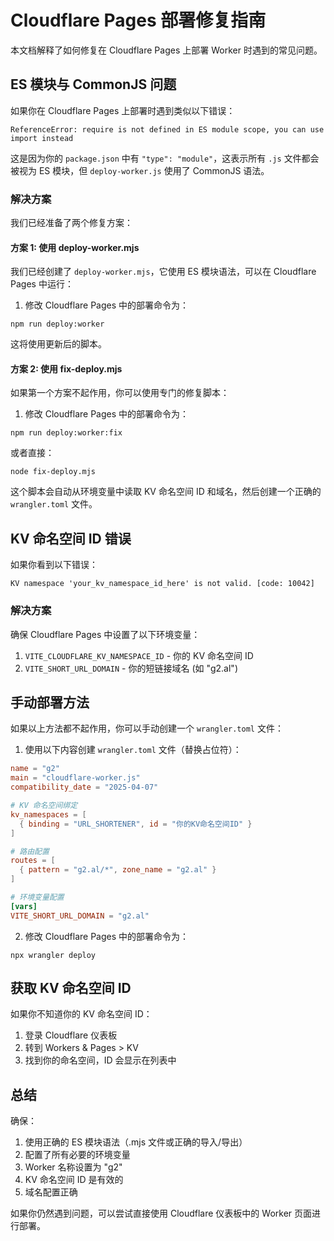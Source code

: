 # Cloudflare Pages 部署修复指南

本文档解释了如何修复在 Cloudflare Pages 上部署 Worker 时遇到的常见问题。

## ES 模块与 CommonJS 问题

如果你在 Cloudflare Pages 上部署时遇到类似以下错误：

```
ReferenceError: require is not defined in ES module scope, you can use import instead
```

这是因为你的 `package.json` 中有 `"type": "module"`，这表示所有 `.js` 文件都会被视为 ES 模块，但 `deploy-worker.js` 使用了 CommonJS 语法。

### 解决方案

我们已经准备了两个修复方案：

#### 方案 1: 使用 deploy-worker.mjs

我们已经创建了 `deploy-worker.mjs`，它使用 ES 模块语法，可以在 Cloudflare Pages 中运行：

1. 修改 Cloudflare Pages 中的部署命令为：
```
npm run deploy:worker
```

这将使用更新后的脚本。

#### 方案 2: 使用 fix-deploy.mjs

如果第一个方案不起作用，你可以使用专门的修复脚本：

1. 修改 Cloudflare Pages 中的部署命令为：
```
npm run deploy:worker:fix
```

或者直接：
```
node fix-deploy.mjs
```

这个脚本会自动从环境变量中读取 KV 命名空间 ID 和域名，然后创建一个正确的 `wrangler.toml` 文件。

## KV 命名空间 ID 错误

如果你看到以下错误：

```
KV namespace 'your_kv_namespace_id_here' is not valid. [code: 10042]
```

### 解决方案

确保 Cloudflare Pages 中设置了以下环境变量：

1. `VITE_CLOUDFLARE_KV_NAMESPACE_ID` - 你的 KV 命名空间 ID
2. `VITE_SHORT_URL_DOMAIN` - 你的短链接域名 (如 "g2.al")

## 手动部署方法

如果以上方法都不起作用，你可以手动创建一个 `wrangler.toml` 文件：

1. 使用以下内容创建 `wrangler.toml` 文件（替换占位符）：

```toml
name = "g2"
main = "cloudflare-worker.js"
compatibility_date = "2025-04-07"

# KV 命名空间绑定
kv_namespaces = [
  { binding = "URL_SHORTENER", id = "你的KV命名空间ID" }
]

# 路由配置
routes = [
  { pattern = "g2.al/*", zone_name = "g2.al" }
]

# 环境变量配置
[vars]
VITE_SHORT_URL_DOMAIN = "g2.al"
```

2. 修改 Cloudflare Pages 中的部署命令为：
```
npx wrangler deploy
```

## 获取 KV 命名空间 ID

如果你不知道你的 KV 命名空间 ID：

1. 登录 Cloudflare 仪表板
2. 转到 Workers & Pages > KV
3. 找到你的命名空间，ID 会显示在列表中

## 总结

确保：

1. 使用正确的 ES 模块语法（.mjs 文件或正确的导入/导出）
2. 配置了所有必要的环境变量 
3. Worker 名称设置为 "g2"
4. KV 命名空间 ID 是有效的
5. 域名配置正确

如果你仍然遇到问题，可以尝试直接使用 Cloudflare 仪表板中的 Worker 页面进行部署。 